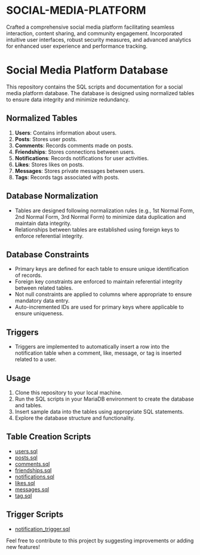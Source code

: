# SOCIAL-MEDIA-PLATFORM
Crafted a comprehensive social media platform facilitating seamless interaction, content sharing, and community engagement. Incorporated intuitive user interfaces, robust security measures, and advanced analytics for enhanced user experience and performance tracking.
# Social Media Platform Database

This repository contains the SQL scripts and documentation for a social media platform database. The database is designed using normalized tables to ensure data integrity and minimize redundancy.

## Normalized Tables

1. **Users**: Contains information about users.
2. **Posts**: Stores user posts.
3. **Comments**: Records comments made on posts.
4. **Friendships**: Stores connections between users.
5. **Notifications**: Records notifications for user activities.
6. **Likes**: Stores likes on posts.
7. **Messages**: Stores private messages between users.
8. **Tags**: Records tags associated with posts.

## Database Normalization

- Tables are designed following normalization rules (e.g., 1st Normal Form, 2nd Normal Form, 3rd Normal Form) to minimize data duplication and maintain data integrity.
- Relationships between tables are established using foreign keys to enforce referential integrity.

## Database Constraints

- Primary keys are defined for each table to ensure unique identification of records.
- Foreign key constraints are enforced to maintain referential integrity between related tables.
- Not null constraints are applied to columns where appropriate to ensure mandatory data entry.
- Auto-incremented IDs are used for primary keys where applicable to ensure uniqueness.

## Triggers

- Triggers are implemented to automatically insert a row into the notification table when a comment, like, message, or tag is inserted related to a user.

## Usage

1. Clone this repository to your local machine.
2. Run the SQL scripts in your MariaDB environment to create the database and tables.
3. Insert sample data into the tables using appropriate SQL statements.
4. Explore the database structure and functionality.

## Table Creation Scripts

- [users.sql](users.sql)
- [posts.sql](posts.sql)
- [comments.sql](comments.sql)
- [friendships.sql](friendships.sql)
- [notifications.sql](notifications.sql)
- [likes.sql](likes.sql)
- [messages.sql](messages.sql)
- [tag.sql](tag.sql)

## Trigger Scripts

- [notification_trigger.sql](notification_trigger.sql)

Feel free to contribute to this project by suggesting improvements or adding new features!
